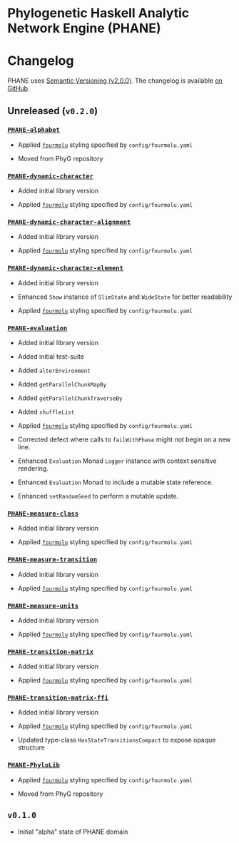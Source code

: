 Phylogenetic Haskell Analytic Network Engine (PHANE)
====================================================

# Changelog

PHANE uses [Semantic Versioning (v2.0.0)][SemVer-URI].
The changelog is available [on GitHub][GitHub-Changelog].


## Unreleased (`v0.2.0`)

### [`PHANE-alphabet`][GitHub-Lib-00]

  * Applied [`fourmolu`][Hackage-fourmolu] styling specified by `config/fourmolu.yaml`

  * Moved from PhyG repository


### [`PHANE-dynamic-character`][GitHub-Lib-04]

  * Added initial library version

  * Applied [`fourmolu`][Hackage-fourmolu] styling specified by `config/fourmolu.yaml`


### [`PHANE-dynamic-character-alignment`][GitHub-Lib-07]

  * Added initial library version

  * Applied [`fourmolu`][Hackage-fourmolu] styling specified by `config/fourmolu.yaml`


### [`PHANE-dynamic-character-element`][GitHub-Lib-01]

  * Added initial library version

  * Enhanced `Show` instance of `SlimState` and `WideState` for better readability

  * Applied [`fourmolu`][Hackage-fourmolu] styling specified by `config/fourmolu.yaml`


### [`PHANE-evaluation`][GitHub-Lib-10]

  * Added initial library version

  * Added initial test-suite

  * Added `alterEnvironment`

  * Added `getParallelChunkMapBy`

  * Added `getParallelChunkTraverseBy`

  * Added `shuffleList`

  * Applied [`fourmolu`][Hackage-fourmolu] styling specified by `config/fourmolu.yaml`

  * Corrected defect where calls to `failWithPhase` might not begin on a new line.

  * Enhanced `Evaluation` Monad `Logger` instance with context sensitive rendering.

  * Enhanced `Evaluation` Monad to include a mutable state reference.

  * Enhanced `setRandomSeed` to perform a mutable update.


### [`PHANE-measure-class`][GitHub-Lib-05]

  * Added initial library version

  * Applied [`fourmolu`][Hackage-fourmolu] styling specified by `config/fourmolu.yaml`


### [`PHANE-measure-transition`][GitHub-Lib-06]

  * Added initial library version

  * Applied [`fourmolu`][Hackage-fourmolu] styling specified by `config/fourmolu.yaml`


### [`PHANE-measure-units`][GitHub-Lib-02]

  * Added initial library version

  * Applied [`fourmolu`][Hackage-fourmolu] styling specified by `config/fourmolu.yaml`


### [`PHANE-transition-matrix`][GitHub-Lib-08]

  * Added initial library version

  * Applied [`fourmolu`][Hackage-fourmolu] styling specified by `config/fourmolu.yaml`


### [`PHANE-transition-matrix-ffi`][GitHub-Lib-09]

  * Added initial library version

  * Applied [`fourmolu`][Hackage-fourmolu] styling specified by `config/fourmolu.yaml`

  * Updated type-class `HasStateTransitionsCompact` to expose opaque structure


### [`PHANE-PhyloLib`][GitHub-Lib-03]

  * Applied [`fourmolu`][Hackage-fourmolu] styling specified by `config/fourmolu.yaml`

  * Moved from PhyG repository


## `v0.1.0`

  * Initial "alpha" state of PHANE domain


[GitHub-Lib-00]: https://github.com/amnh/PHANE/tree/main/pkg/PHANE-alphabet#readme
[GitHub-Lib-01]: https://github.com/amnh/PHANE/tree/main/pkg/PHANE-dynamic-character-element#readme
[GitHub-Lib-02]: https://github.com/amnh/PHANE/tree/main/pkg/PHANE-measure-units#readme
[GitHub-Lib-03]: https://github.com/amnh/PHANE/tree/main/pkg/PHANE-PhyloLib#phane-phylolib
[GitHub-Lib-04]: https://github.com/amnh/PHANE/tree/main/pkg/PHANE-dynamic-character#readme
[GitHub-Lib-05]: https://github.com/amnh/PHANE/tree/main/pkg/PHANE-measure-class#readme
[GitHub-Lib-06]: https://github.com/amnh/PHANE/tree/main/pkg/PHANE-measure-transition#readme
[GitHub-Lib-07]: https://github.com/amnh/PHANE/tree/main/pkg/PHANE-dynamic-character-alignment#readme
[GitHub-Lib-08]: https://github.com/amnh/PHANE/tree/main/pkg/PHANE-transition-matrix#readme
[GitHub-Lib-09]: https://github.com/amnh/PHANE/tree/main/pkg/PHANE-transition-matrix-ffi#readme
[GitHub-Lib-10]: https://github.com/amnh/PHANE/tree/main/pkg/PHANE-evaluation#readme
[GitHub-Changelog]: https://github.com/amnh/PHANE/blob/main/doc/Changelog.md
[Hackage-fourmolu]: https://hackage.haskell.org/package/fourmolu#fourmolu
[SemVer-URI]: https://semver.org/spec/v2.0.0.html

